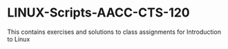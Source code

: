 # LINUX-Scripts-AACC-CTS-120
This contains exercises and solutions to class assignments for Introduction to Linux
